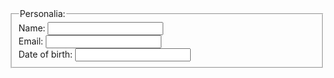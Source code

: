 <form>
 <fieldset>
  <legend>Personalia:</legend>
  Name: <input type="text"><br>
  Email: <input type="text"><br>
  Date of birth: <input type="text">
 </fieldset>
</form>
